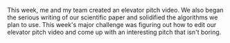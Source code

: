 This week, me and my team created an elevator pitch video. We also began the serious writing of our scientific paper and solidified the algorithms we plan to use. This week's major challenge was figuring out how to edit our elevator pitch video and come up with an interesting pitch that isn't boring.
